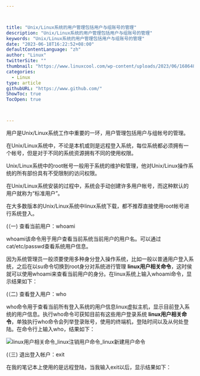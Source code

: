 ```yaml
---



title: "Unix/Linux系统的用户管理包括用户与组账号的管理"
description: "Unix/Linux系统的用户管理包括用户与组账号的管理"
keywords: "Unix/Linux系统的用户管理包括用户与组账号的管理"
date: "2023-06-18T16:22:52+08:00"
defaultContentLanguage: "zh"
author: "Linux"
twitterSite: ""
thumbnail: "https://www.linuxcool.com/wp-content/uploads/2023/06/1686485260887_0.jpg"
categories:
  - Linux
type: article
githubURL: "https://www.github.com/"
ShowToc: true
TocOpen: true



---
```


用户是Unix/Linux系统工作中重要的一环，用户管理包括用户与组帐号的管理。

在Unix/Linux系统中，不论是本机或则是远程登入系统，每位系统都必须拥有一个帐号，但是对于不同的系统资源拥有不同的使用权限。

Unix/Linux系统中的root帐号一般用于系统的维护和管理，他对Unix/Linux操作系统的所有部份具有不受限制的访问权限。

在Unix/Linux系统安装的过程中，系统会手动创建许多用户帐号，而这种默认的用户就称为“标准用户”。

在大多数版本的Unix/Linux系统中linux系统下载，都不推荐直接使用root帐号进行系统登入。

(（一) 查看当前用户：whoami

whoami该命令用于用户查看当前系统当前用户的用户名。可以通过cat/etc/passwd查看系统用户信息。

因为系统管理员一般须要使用多种身分登入操作系统，比如一般以普通用户登入系统，之后在以su命令切换到root身分对系统进行管理 **linux用户相关命令**，这时侯就可以使用whoami来查看当前用户的身分。在linux系统上输入whoami命令，显示结果如下：

(（二) 查看登入用户：who

who命令用于查看当前所有登入系统的用户信息linux虚拟主机，显示目前登入系统的用户信息。执行who命令可获知目前有这些用户登录系统 **linux用户相关命令**，单独执行who命令会列举登录账号，使用的终端机，登陆时间以及从何处登陆。在命令行上输入who，结果如下：

![linux用户相关命令_linux注销用户命令_linux新建用户命令](https://www.linuxcool.com/wp-content/uploads/2023/06/1686485260887_0.jpg)

(（三) 退出登入帐户：exit

在我的笔记本上使用的是远程登陆，当我输入exit以后，显示结果如下：